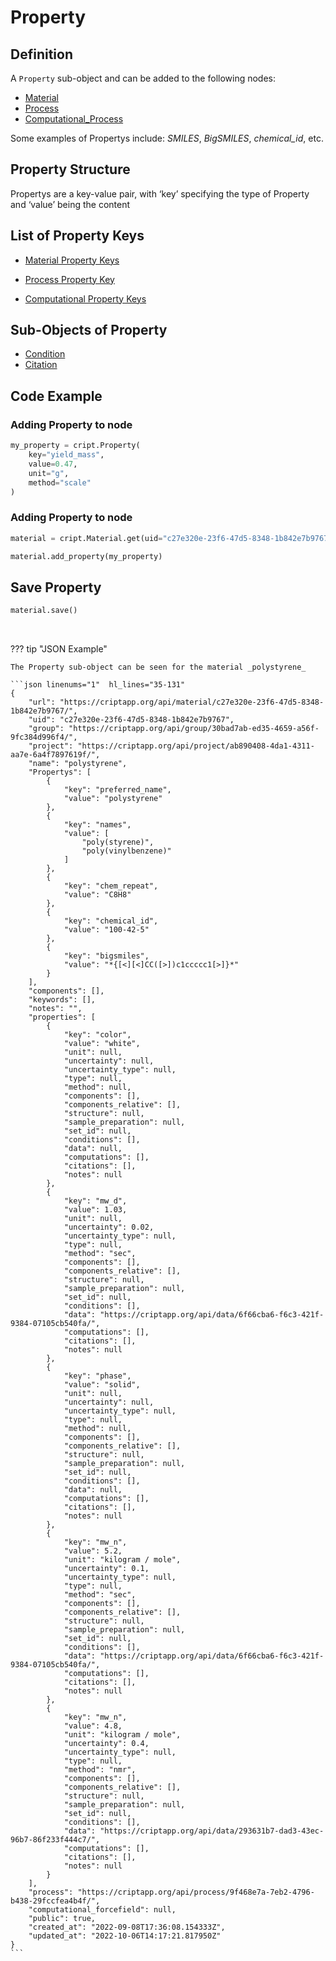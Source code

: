 # Property

## Definition

A `Property` sub-object and can be added to the following nodes:

* <a href="../nodes/material" target="_blank">Material</a>
* <a href="../nodes/process" target="_blank">Process</a>
* <a href="../nodes/computational_process" target="_blank">Computational_Process</a>

Some examples of Propertys include: _SMILES_, _BigSMILES_, _chemical_id_, etc.

## Property Structure

Propertys are a key-value pair, with ‘key’ specifying the type of Property and
‘value’ being the content

## List of Property Keys
* <a href="https://criptapp.org/keys/material-property-key/" target="_blank">
    Material Property Keys
</a>

* <a href="https://criptapp.org/keys/process-property-key/" target="_blank">
    Process Property Key
</a>

* <a href="https://criptapp.org/keys/computational-process-property-key/" target="_blank">
    Computational Property Keys
</a>


## Sub-Objects of Property
* <a href="../../subobjects/condition" target="_blank">Condition</a>
* <a href="../../subobjects/citation" target="_blank">Citation</a>

## Code Example

### Adding Property to node
```python
my_property = cript.Property(
    key="yield_mass", 
    value=0.47, 
    unit="g", 
    method="scale"
)
```

### Adding Property to node
```python
material = cript.Material.get(uid="c27e320e-23f6-47d5-8348-1b842e7b9767")

material.add_property(my_property)
```

## Save Property
```python
material.save()
```


<br/>

??? tip "JSON Example"

    The Property sub-object can be seen for the material _polystyrene_

    ```json linenums="1"  hl_lines="35-131"
    {
        "url": "https://criptapp.org/api/material/c27e320e-23f6-47d5-8348-1b842e7b9767/",
        "uid": "c27e320e-23f6-47d5-8348-1b842e7b9767",
        "group": "https://criptapp.org/api/group/30bad7ab-ed35-4659-a56f-9fc384d996f4/",
        "project": "https://criptapp.org/api/project/ab890408-4da1-4311-aa7e-6a4f7897619f/",
        "name": "polystyrene",
        "Propertys": [
            {
                "key": "preferred_name",
                "value": "polystyrene"
            },
            {
                "key": "names",
                "value": [
                    "poly(styrene)",
                    "poly(vinylbenzene)"
                ]
            },
            {
                "key": "chem_repeat",
                "value": "C8H8"
            },
            {
                "key": "chemical_id",
                "value": "100-42-5"
            },
            {
                "key": "bigsmiles",
                "value": "*{[<][<]CC([>])c1ccccc1[>]}*"
            }
        ],
        "components": [],
        "keywords": [],
        "notes": "",
        "properties": [
            {
                "key": "color",
                "value": "white",
                "unit": null,
                "uncertainty": null,
                "uncertainty_type": null,
                "type": null,
                "method": null,
                "components": [],
                "components_relative": [],
                "structure": null,
                "sample_preparation": null,
                "set_id": null,
                "conditions": [],
                "data": null,
                "computations": [],
                "citations": [],
                "notes": null
            },
            {
                "key": "mw_d",
                "value": 1.03,
                "unit": null,
                "uncertainty": 0.02,
                "uncertainty_type": null,
                "type": null,
                "method": "sec",
                "components": [],
                "components_relative": [],
                "structure": null,
                "sample_preparation": null,
                "set_id": null,
                "conditions": [],
                "data": "https://criptapp.org/api/data/6f66cba6-f6c3-421f-9384-07105cb540fa/",
                "computations": [],
                "citations": [],
                "notes": null
            },
            {
                "key": "phase",
                "value": "solid",
                "unit": null,
                "uncertainty": null,
                "uncertainty_type": null,
                "type": null,
                "method": null,
                "components": [],
                "components_relative": [],
                "structure": null,
                "sample_preparation": null,
                "set_id": null,
                "conditions": [],
                "data": null,
                "computations": [],
                "citations": [],
                "notes": null
            },
            {
                "key": "mw_n",
                "value": 5.2,
                "unit": "kilogram / mole",
                "uncertainty": 0.1,
                "uncertainty_type": null,
                "type": null,
                "method": "sec",
                "components": [],
                "components_relative": [],
                "structure": null,
                "sample_preparation": null,
                "set_id": null,
                "conditions": [],
                "data": "https://criptapp.org/api/data/6f66cba6-f6c3-421f-9384-07105cb540fa/",
                "computations": [],
                "citations": [],
                "notes": null
            },
            {
                "key": "mw_n",
                "value": 4.8,
                "unit": "kilogram / mole",
                "uncertainty": 0.4,
                "uncertainty_type": null,
                "type": null,
                "method": "nmr",
                "components": [],
                "components_relative": [],
                "structure": null,
                "sample_preparation": null,
                "set_id": null,
                "conditions": [],
                "data": "https://criptapp.org/api/data/293631b7-dad3-43ec-96b7-86f233f444c7/",
                "computations": [],
                "citations": [],
                "notes": null
            }
        ],
        "process": "https://criptapp.org/api/process/9f468e7a-7eb2-4796-b438-29fccfea4b4f/",
        "computational_forcefield": null,
        "public": true,
        "created_at": "2022-09-08T17:36:08.154333Z",
        "updated_at": "2022-10-06T14:17:21.817950Z"
    }
    ```



